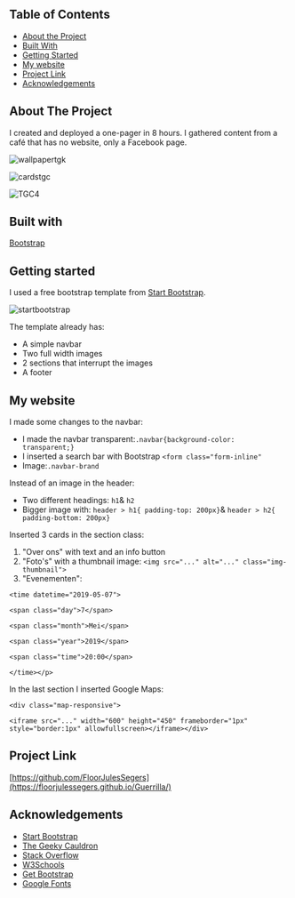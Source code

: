 
## Table of Contents

* [About the Project](#about-the-project)
* [Built With](#built-with)
* [Getting Started](#getting-started)
* [My website](#my-website)
* [Project Link](#Project-link)
* [Acknowledgements](#acknowledgements)

## About The Project
I created and deployed a one-pager in 8 hours. I gathered content from a café that has no website, only a Facebook page. 

![wallpapertgk](https://user-images.githubusercontent.com/49682756/57517246-b387b180-7316-11e9-8841-9d7effa5a341.png)


![cardstgc](https://user-images.githubusercontent.com/49682756/57517240-b1255780-7316-11e9-8983-f49ec682a8cc.png)

![TGC4](https://user-images.githubusercontent.com/49682756/57457512-f6db1500-726f-11e9-90b1-d909ae2674ad.png)

## Built with
[Bootstrap](https://getbootstrap.com)

## Getting started
I used a free bootstrap template from [Start Bootstrap](https://startbootstrap.com/templates/.).

![startbootstrap](https://user-images.githubusercontent.com/49682756/57458335-73222800-7271-11e9-9eaa-1aa9f328f9f2.png)

The template already has:
* A simple navbar
* Two full width images
* 2 sections that interrupt the images
* A footer

## My website
I made some changes to the navbar: 
* I made the navbar transparent:`.navbar{background-color: transparent;}`
* I inserted a search bar with Bootstrap `<form class="form-inline"`
* Image:`.navbar-brand`

Instead of an image in the header:
* Two different headings: `h1`& `h2`
* Bigger image with: `header > h1{ padding-top: 200px}`& `header > h2{ padding-bottom: 200px}` 

Inserted 3 cards in the section class:
1. "Over ons" with text and an info button
2. "Foto's" with a thumbnail image: `<img src="..." alt="..." class="img-thumbnail">`
3. "Evenementen":

 `<time datetime="2019-05-07">`
 
  `<span class="day">7</span>`
  
  `<span class="month">Mei</span>`
  
  `<span class="year">2019</span>`
  
   `<span class="time">20:00</span>`  
   
  `</time></p>`

In the last section I inserted Google Maps:

`<div class="map-responsive">`

  `<iframe src="..." width="600" height="450" frameborder="1px" style="border:1px" allowfullscreen></iframe></div>`
  
 ## Project Link
  [https://github.com/FloorJulesSegers](https://floorjulessegers.github.io/Guerrilla/)
  
 ## Acknowledgements
* [Start Bootstrap](https://startbootstrap.com/)
* [The Geeky Cauldron](https://www.facebook.com/CafeTheGeekycauldron/)
* [Stack Overflow](https://stackoverflow.com/)
* [W3Schools](https://www.w3schools.com/)
* [Get Bootstrap](https://getbootstrap.com/)
* [Google Fonts](https://fonts.google.com/)

 



